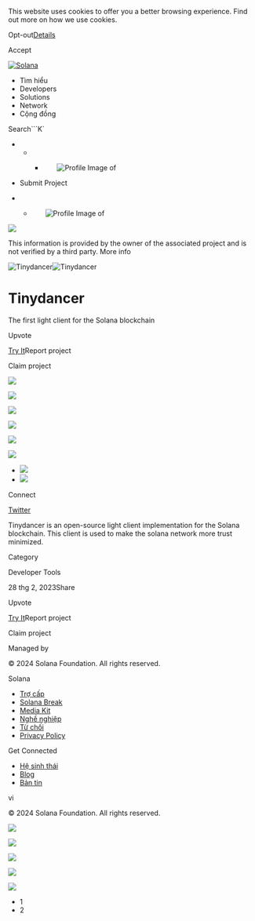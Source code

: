 This website uses cookies to offer you a better browsing experience. Find out
more on how we use cookies.

Opt-out[Details](/vi/privacy-policy#collection-of-information)

Accept

[![Solana](/_next/static/media/logotype.e4df684f.svg)](/vi)

  * Tìm hiểu
  * Developers
  * Solutions
  * Network
  * Cộng đồng 

Search```K`

  *   *   * ![](data:image/svg+xml,%3csvg%20xmlns=%27http://www.w3.org/2000/svg%27%20version=%271.1%27%20width=%2728%27%20height=%2728%27/%3e)![Profile Image of ](/_next/static/media/ecosystem_user.7ebb52fa.svg)

  * Submit Project
  *   * ![](data:image/svg+xml,%3csvg%20xmlns=%27http://www.w3.org/2000/svg%27%20version=%271.1%27%20width=%2728%27%20height=%2728%27/%3e)![Profile Image of ](/_next/static/media/ecosystem_user.7ebb52fa.svg)

![](/_next/image?url=%2F_next%2Fstatic%2Fmedia%2Fhero.631479cd.png&w=3840&q=75)

This information is provided by the owner of the associated project and is not
verified by a third party. More info

![Tinydancer](/_next/image?url=%2Fapi%2Fprojectimg%2Fcljna2f9n000amn0fp740eogn%3Ftype%3DLOGO&w=3840&q=75)![Tinydancer](/_next/image?url=%2Fapi%2Fprojectimg%2Fcljna2f9n000amn0fp740eogn%3Ftype%3DLOGO&w=3840&q=75)

# Tinydancer

The first light client for the Solana blockchain

Upvote

[Try It](https://www.tinydancer.io/)Report project

Claim project

![](/api/projectimg/cljna2f9n000amn0fp740eogn?type=IMG&number=0)

![](/api/projectimg/cljna2f9n000amn0fp740eogn?type=IMG&number=1)

![](/api/projectimg/cljna2f9n000amn0fp740eogn?type=IMG&number=0)

![](/api/projectimg/cljna2f9n000amn0fp740eogn?type=IMG&number=1)

![](/api/projectimg/cljna2f9n000amn0fp740eogn?type=IMG&number=0)

![](/api/projectimg/cljna2f9n000amn0fp740eogn?type=IMG&number=1)

  * ![](/_next/image?url=%2Fapi%2Fprojectimg%2Fcljna2f9n000amn0fp740eogn%3Ftype%3DIMG%26number%3D0&w=3840&q=75)
  * ![](/_next/image?url=%2Fapi%2Fprojectimg%2Fcljna2f9n000amn0fp740eogn%3Ftype%3DIMG%26number%3D1&w=3840&q=75)

Connect

[Twitter](https://twitter.com/tinydancerio)

Tinydancer is an open-source light client implementation for the Solana
blockchain. This client is used to make the solana network more trust
minimized.

Category

Developer Tools

28 thg 2, 2023Share

Upvote

[Try It](https://www.tinydancer.io/)Report project

Claim project

Managed by

[](/vi)

[](/youtube)[](/twitter)[](/discord)[](/reddit)[](/github)[](/telegram)

© 2024 Solana Foundation. All rights reserved.

Solana

  * [Trợ cấp](https://solana.org/grants)
  * [Solana Break](https://break.solana.com/)
  * [Media Kit](/vi/branding)
  * [Nghề nghiệp ](https://jobs.solana.com/)
  * [Từ chối](/vi/tos)
  * [Privacy Policy](/vi/privacy-policy)

Get Connected

  * [Hệ sinh thái](/vi/ecosystem)
  * [Blog](/vi/news)
  * [Bản tin](/vi/newsletter)

vi

© 2024 Solana Foundation. All rights reserved.

![](/api/projectimg/cljna2f9n000amn0fp740eogn?type=IMG&number=1)

![](/api/projectimg/cljna2f9n000amn0fp740eogn?type=IMG&number=0)

![](/api/projectimg/cljna2f9n000amn0fp740eogn?type=IMG&number=1)

![](/api/projectimg/cljna2f9n000amn0fp740eogn?type=IMG&number=0)

![](/api/projectimg/cljna2f9n000amn0fp740eogn?type=IMG&number=1)

  * 1
  * 2

